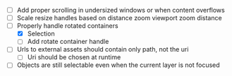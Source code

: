 - [ ] Add proper scrolling in undersized windows or when content overflows
- [ ] Scale resize handles based on distance zoom viewport zoom distance
- [ ] Properly handle rotated containers
	- [x] Selection
	- [ ] Add rotate container handle
- [ ]  Urls to external assets should contain only path, not the uri
	- [ ] Uri should be chosen at runtime
- [ ] Objects are still selectable even when the current layer is not focused